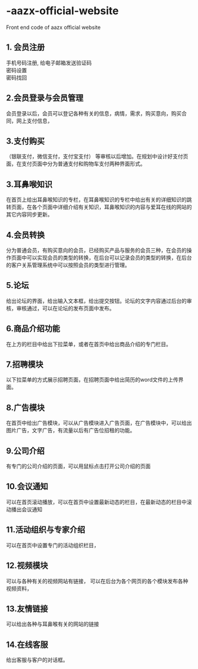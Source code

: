 # -aazx-official-website
Front end code of  aazx official website
## 1. 会员注册<br>
  手机号码注册, 给电子邮箱发送验证码<br>
  密码设置<br>
  密码找回<br>
## 2.会员登录与会员管理<br>
  会员登录以后，会员可以登记各种有关的信息，病情，需求，购买意向，购买合同，网上支付信息，<br>
## 3.支付购买<br>
（银联支付，微信支付，支付宝支付） 等审核以后增加。在规划中设计好支付页面，在支付页面中分为普通支付和购物车支付两种界面形式。<br>
## 3.耳鼻喉知识<br>
在首页上给出耳鼻喉知识的专栏，在耳鼻喉知识的专栏中给出有关的详细知识的跳转页面，在各个页面中详细介绍有关知识，耳鼻喉知识的内容与爱耳在线的网站的其它内容同步更新。<br>
## 4.会员转换 <br>
分为普通会员，有购买意向的会员，已经购买产品与服务的会员三种，在会员的操作页面中可以实现会员的类型的转换，在后台可以记录会员的类型的转换，在后台的客户关系管理系统中可以按照会员的类型进行管理。<br>
## 5.论坛<br>
给出论坛的界面，给出输入文本框，给出提交按钮。论坛的文字内容通过后台的审核，审核通过，可以在论坛的发布页面中发布。<br>
## 6.商品介绍功能<br>
在上方的栏目中给出下拉菜单，或者在首页中给出商品介绍的专门栏目。<br>
## 7.招聘模块 <br>
以下拉菜单的方式展示招聘页面，在招聘页面中给出简历的word文件的上传界面。<br>
## 8.广告模块 <br> 
在首页中给出广告模块，可以从广告模块进入广告页面，在广告模块中，可以给出图片广告，文字广告，有流量以后有广告位招租的功能。<br>
## 9.公司介绍 <br> 
有专门的公司介绍的页面，可以用鼠标点击打开公司介绍的页面<br>
## 10.会议通知<br>  
可以在首页滚动播放，可以在首页中设置最新动态的栏目，在最新动态的栏目中滚动播出会议通知<br>
## 11.活动组织与专家介绍<br> 
可以在首页中设置专门的活动组织栏目，<br>
## 12.视频模块 <br> 
可以与各种有关的视频网站有链接， 可以在后台为各个网页的各个模块发布各种视频资料，  <br> 
## 13.友情链接 <br> 
可以给出各种与耳鼻喉有关的网站的链接<br>
## 14.在线客服 <br> 
给出客服与客户的对话框。   <br>

